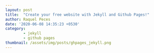 ```yaml
---
layout: post
title:  "Create your free website with Jekyll and Github Pages!"
author: Raquel Peces
date: '2020-06-08 14:35:23 +0530'
category: 
        - jekyll
        - github pages
thumbnail: /assets/img/posts/ghpages_jekyll.png
---
```




